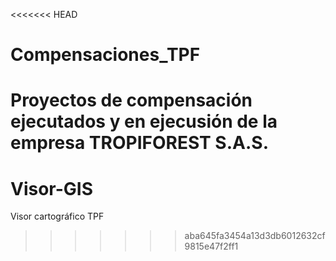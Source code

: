<<<<<<< HEAD
# Compensaciones_TPF
Proyectos de compensación ejecutados y en ejecusión de la empresa TROPIFOREST S.A.S.
=======
# Visor-GIS
Visor cartográfico TPF
>>>>>>> aba645fa3454a13d3db6012632cf9815e47f2ff1
